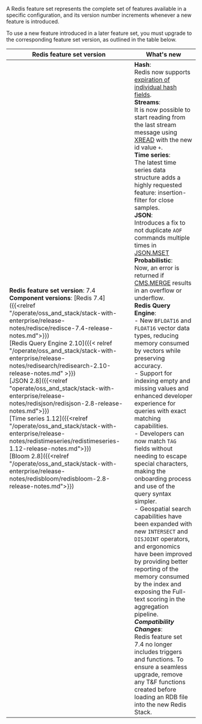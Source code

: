 A Redis feature set represents the complete set of features available in a specific configuration, and its version number increments whenever a new feature is introduced.

To use a new feature introduced in a later feature set, you must upgrade to the corresponding feature set version, as outlined in the table below.


| Redis feature set version | What's new |
|-------------------|----------------|
| **Redis feature set version**: 7.4 <br>  **Component versions**:  [Redis 7.4]({{<relref "/operate/oss_and_stack/stack-with-enterprise/release-notes/redisce/redisce-7.4-release-notes.md">}}) <br> [Redis Query Engine 2.10]({{< relref "/operate/oss_and_stack/stack-with-enterprise/release-notes/redisearch/redisearch-2.10-release-notes.md" >}}) <br> [JSON 2.8]({{<relref "operate/oss_and_stack/stack-with-enterprise/release-notes/redisjson/redisjson-2.8-release-notes.md">}}) <br> [Time series 1.12]({{<relref "/operate/oss_and_stack/stack-with-enterprise/release-notes/redistimeseries/redistimeseries-1.12-release-notes.md">}}) <br> [Bloom 2.8]({{<relref "/operate/oss_and_stack/stack-with-enterprise/release-notes/redisbloom/redisbloom-2.8-release-notes.md">}}) | **Hash**: <br> Redis now supports [expiration of individual hash fields](https://redis.io/docs/latest/develop/data-types/hashes/#:~:text=C%23-,Field%20expiration,-New%20in%20Redis). <br> **Streams**: <br> It is now possible to start reading from the last stream message using [XREAD](https://redis.io/docs/latest/commands/xread/) with the new id value `+`.<br> **Time series**: <br> The latest time series data structure adds a highly requested feature: insertion-filter for close samples. <br> **JSON**: <br> Introduces a fix to not duplicate `AOF` commands multiple times in [JSON.MSET](https://redis.io/docs/latest/commands/json.mset/) <br> **Probabilistic**: <br> Now, an error is returned if [CMS.MERGE](https://redis.io/docs/latest/commands/cms.merge/) results in an overflow or underflow. <br> **Redis Query Engine**: <br> - New `BFLOAT16` and `FLOAT16` vector data types, reducing memory consumed by vectors while preserving accuracy. <br> - Support for indexing empty and missing values and enhanced developer experience for queries with exact matching capabilities. <br> - Developers can now match `TAG` fields without needing to escape special characters, making the onboarding process and use of the query syntax simpler. <br> - Geospatial search capabilities have been expanded with new `INTERSECT` and `DISJOINT` operators, and ergonomics have been improved by providing better reporting of the memory consumed by the index and exposing the Full-text scoring in the aggregation pipeline. <br> **_Compatibility Changes_**: <br> Redis feature set 7.4 no longer includes triggers and functions. To ensure a seamless upgrade, remove any T&F functions created before loading an RDB file into the new Redis Stack. |
